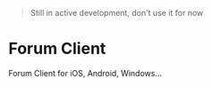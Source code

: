 > Still in active development, don't use it for now

# Forum Client
Forum Client for iOS, Android, Windows...

```

